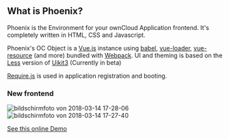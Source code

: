 ## What is Phoenix?

Phoenix is the Environment for your ownCloud Application frontend. It's completely written in HTML, CSS and Javascript.

Phoenix's OC Object is a [Vue.js](https://vuejs.org/) instance using [babel](https://babeljs.io/), [vue-loader](https://vue-loader.vuejs.org/), [vue-resource](https://github.com/pagekit/vue-resource) (and more) bundled with [Webpack](https://webpack.github.io/). UI and theming is based on the [Less](http://lesscss.org/) version of [Uikit3](https://getuikit.com/) (Currently in beta)

[Require.js](http://requirejs.org/) is used in application registration and booting.

### New frontend

![bildschirmfoto von 2018-03-14 17-28-06](https://user-images.githubusercontent.com/1005065/37416039-20817b4c-27ad-11e8-9f14-cbe12936fd64.png)
![bildschirmfoto von 2018-03-14 17-27-40](https://user-images.githubusercontent.com/1005065/37416040-20ad906a-27ad-11e8-8a56-ad5f824743a0.png)

[See this online Demo](http://wp12578177.server-he.de)